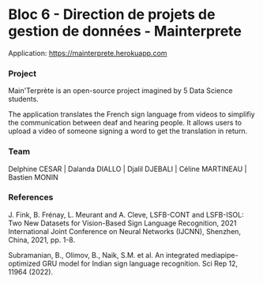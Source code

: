 # Bloc 6 - Direction de projets de gestion de données - Mainterprete

Application: https://mainterprete.herokuapp.com

### Project

Main'Terprète is an open-source project imagined by 5 Data Science students.

The application translates the French sign language from videos to simplifiy the communication between deaf and hearing people. It allows users to upload a video of someone signing a word to get the translation in return.

### Team

Delphine CESAR | Dalanda DIALLO | Djalil DJEBALI | Céline MARTINEAU | Bastien MONIN

### References

J. Fink, B. Frénay, L. Meurant and A. Cleve, LSFB-CONT and LSFB-ISOL: Two New Datasets for Vision-Based Sign Language Recognition, 2021 International Joint Conference on Neural Networks (IJCNN), Shenzhen, China, 2021, pp. 1-8.

Subramanian, B., Olimov, B., Naik, S.M. et al. An integrated mediapipe-optimized GRU model for Indian sign language recognition. Sci Rep 12, 11964 (2022).
